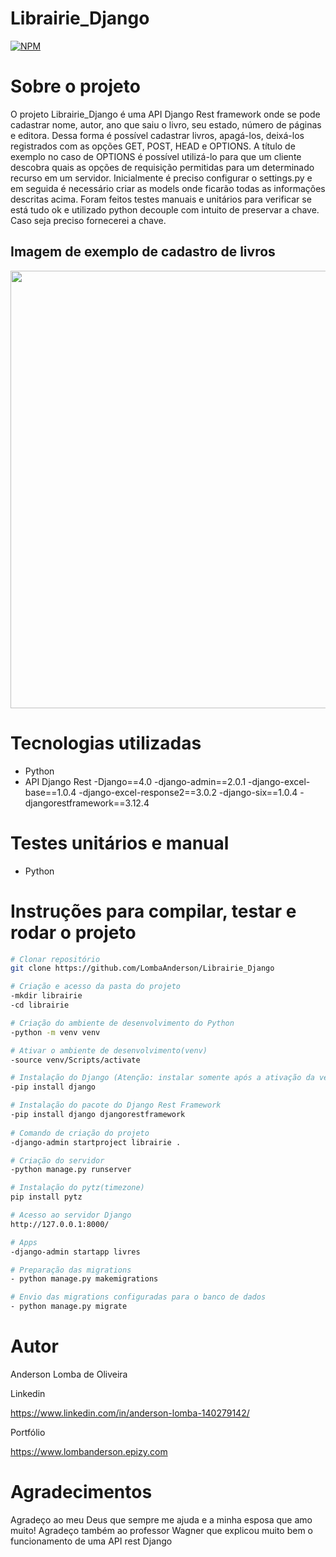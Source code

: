 # Librairie_Django
[![NPM](https://img.shields.io/npm/l/react)](https://github.com/LombaAnderson/Librairie_Django/blob/main/LICENSE)

# Sobre o projeto
O projeto Librairie_Django é uma API Django Rest framework onde se pode cadastrar nome, autor, ano que saiu o livro, seu estado, número de páginas e editora. Dessa forma é possível cadastrar livros, apagá-los, deixá-los registrados com as opções GET, POST, HEAD e OPTIONS. A título de exemplo no caso de OPTIONS é possível utilizá-lo para que um cliente descobra quais as opções de requisição permitidas para um determinado recurso em um servidor. Inicialmente é preciso configurar o settings.py e em seguida é necessário criar as models onde ficarão todas as informações descritas acima. Foram feitos testes manuais e unitários para verificar se está tudo ok e utilizado python decouple com intuito de preservar a chave. Caso seja preciso fornecerei a chave. 

## Imagem de exemplo de cadastro de livros
<div align="center">
<img src="https://user-images.githubusercontent.com/60937513/145520946-99122343-e0f7-425c-b78f-2df14ce928be.png" width="700" />
</div>

# Tecnologias utilizadas
- Python
- API Django Rest
-Django==4.0
-django-admin==2.0.1
-django-excel-base==1.0.4
-django-excel-response2==3.0.2
-django-six==1.0.4
-djangorestframework==3.12.4

# Testes unitários e manual
- Python

# Instruções para compilar, testar e rodar o projeto

```bash
# Clonar repositório
git clone https://github.com/LombaAnderson/Librairie_Django

# Criação e acesso da pasta do projeto
-mkdir librairie
-cd librairie

# Criação do ambiente de desenvolvimento do Python
-python -m venv venv

# Ativar o ambiente de desenvolvimento(venv)
-source venv/Scripts/activate

# Instalação do Django (Atenção: instalar somente após a ativação da venv)
-pip install django

# Instalação do pacote do Django Rest Framework
-pip install django djangorestframework
 
# Comando de criação do projeto
-django-admin startproject librairie .

# Criação do servidor
-python manage.py runserver

# Instalação do pytz(timezone)
pip install pytz

# Acesso ao servidor Django
http://127.0.0.1:8000/

# Apps 
-django-admin startapp livres

# Preparação das migrations
- python manage.py makemigrations

# Envio das migrations configuradas para o banco de dados
- python manage.py migrate

```

# Autor

Anderson Lomba de Oliveira

Linkedin

https://www.linkedin.com/in/anderson-lomba-140279142/

Portfólio

https://www.lombanderson.epizy.com

# Agradecimentos

Agradeço ao meu Deus que sempre me ajuda e a minha esposa que amo muito! Agradeço também ao professor Wagner que explicou muito bem o funcionamento de uma API rest Django




